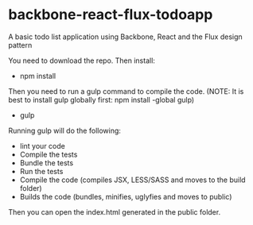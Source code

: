 # backbone-react-flux-todoapp
A basic todo list application using Backbone, React and the Flux design pattern

You need to download the repo. Then install:

  - npm install

Then you need to run a gulp command to compile the code. (NOTE: It is best to install gulp globally first: npm install -global gulp)

  - gulp

Running gulp will do the following:

  - lint your code
  - Compile the tests
  - Bundle the tests
  - Run the tests
  - Compile the code (compiles JSX, LESS/SASS and moves to the build folder)
  - Builds the code (bundles, minifies, uglyfies and moves to public)

Then you can open the index.html generated in the public folder.
